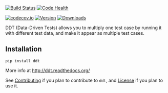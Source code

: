 [![Build Status](https://travis-ci.org/txels/ddt.svg)](https://travis-ci.org/txels/ddt)
[![Code Health](https://landscape.io/github/txels/ddt/master/landscape.svg)](https://landscape.io/github/txels/ddt/master)
<!-- [![Can I Use Python 3?](https://caniusepython3.com/project/ddt.svg)](https://caniusepython3.com/project/ddt) -->
[![codecov.io](https://codecov.io/github/txels/ddt/coverage.svg?branch=master)](https://codecov.io/github/txels/ddt)
[![Version](https://img.shields.io/pypi/v/ddt.svg)](https://pypi.python.org/pypi/ddt)
[![Downloads](https://img.shields.io/pypi/dm/ddt.svg)](https://pypi.python.org/pypi/ddt)

DDT (Data-Driven Tests) allows you to multiply one test case
by running it with different test data, and make it appear as
multiple test cases.

Installation
------------

```pip install ddt```

More info at http://ddt.readthedocs.org/

See [Contributing](CONTRIBUTING.md) if you plan to contribute to `ddt`,
and [License](LICENSE.md) if you plan to use it.
